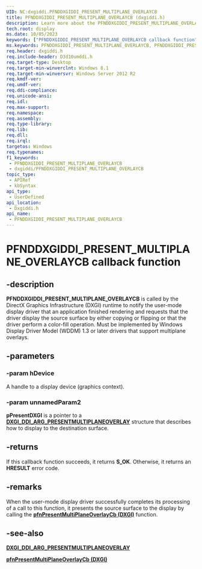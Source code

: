 ```yaml
---
UID: NC:dxgiddi.PFNDDXGIDDI_PRESENT_MULTIPLANE_OVERLAYCB
title: PFNDDXGIDDI_PRESENT_MULTIPLANE_OVERLAYCB (dxgiddi.h)
description: Learn more about the PFNDDXGIDDI_PRESENT_MULTIPLANE_OVERLAYCB callback function.
tech.root: display
ms.date: 10/05/2023
keywords: ["PFNDDXGIDDI_PRESENT_MULTIPLANE_OVERLAYCB callback function"]
ms.keywords: PFNDDXGIDDI_PRESENT_MULTIPLANE_OVERLAYCB, PFNDDXGIDDI_PRESENT_MULTIPLANE_OVERLAYCB callback, display.pfnpresentmultiplaneoverlay__dxgi_, dxgiddi/pfnPresentMultiPlaneOverlayCb, pfnPresentMultiPlaneOverlayCb, pfnPresentMultiPlaneOverlayCb callback function [Display Devices]
req.header: dxgiddi.h
req.include-header: D3d10umddi.h
req.target-type: Desktop
req.target-min-winverclnt: Windows 8.1
req.target-min-winversvr: Windows Server 2012 R2
req.kmdf-ver: 
req.umdf-ver: 
req.ddi-compliance: 
req.unicode-ansi: 
req.idl: 
req.max-support: 
req.namespace: 
req.assembly: 
req.type-library: 
req.lib: 
req.dll: 
req.irql: 
targetos: Windows
req.typenames: 
f1_keywords:
 - PFNDDXGIDDI_PRESENT_MULTIPLANE_OVERLAYCB
 - dxgiddi/PFNDDXGIDDI_PRESENT_MULTIPLANE_OVERLAYCB
topic_type:
 - APIRef
 - kbSyntax
api_type:
 - UserDefined
api_location:
 - Dxgiddi.h
api_name:
 - PFNDDXGIDDI_PRESENT_MULTIPLANE_OVERLAYCB
---
```


# PFNDDXGIDDI_PRESENT_MULTIPLANE_OVERLAYCB callback function

## -description

**PFNDDXGIDDI_PRESENT_MULTIPLANE_OVERLAYCB** is called by the DirectX Graphics Infrastructure (DXGI) runtime to notify the user-mode display driver that an application finished rendering and requests that the driver display the source surface by either copying or flipping or that the driver perform a color-fill operation. Must be implemented by Windows Display Driver Model (WDDM) 1.3 or later drivers that support multiplane overlays.

## -parameters

### -param hDevice

A handle to a display device (graphics context).

### -param unnamedParam2

**pPresentDXGI** is a pointer to a [**DXGI_DDI_ARG_PRESENTMULTIPLANEOVERLAY**](ns-dxgiddi-_dxgi_ddi_arg_presentmultiplaneoverlay.md) structure that describes how to display to the destination surface.

## -returns

If this callback function succeeds, it returns **S_OK**. Otherwise, it returns an **HRESULT** error code.

## -remarks

When the user-mode display driver successfully completes its processing of a call to this function, it presents the source surface to the display by calling the [**pfnPresentMultiPlaneOverlayCb (DXGI)**](nc-dxgiddi-pfnddxgiddi_present_multiplane_overlaycb.md) function.

## -see-also

[**DXGI_DDI_ARG_PRESENTMULTIPLANEOVERLAY**](ns-dxgiddi-_dxgi_ddi_arg_presentmultiplaneoverlay.md)

[**pfnPresentMultiPlaneOverlayCb (DXGI)**](nc-dxgiddi-pfnddxgiddi_present_multiplane_overlaycb.md)
